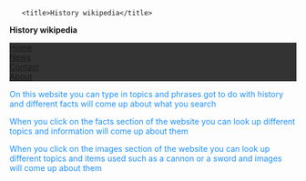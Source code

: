 

<html>
  
   <head>

       <title>History wikipedia</title>
 </head>
 <strong>History wikipedia</strong>
<body>
  <head>
<style>
ul {
    list-style-type: none;
    margin: 0;
    padding: 0;
    overflow: hidden;
    background-color: #333;
}

li {
    float: left;
}

li a {
    display: block;
    color: white;
    text-align: center;
    padding: 14px 16px;
    text-decoration: none;
}

li a:hover:not(.active) {
    background-color: #111;
}

.active {
    background-color: #4CAF50;
}
</style>
</head>
<body>

<ul>
  <li><a class="active" href="#home">Home</a></li>
  <li><a href="#news">News</a></li>
  <li><a href="#contact">Contact</a></li>
  <li><a href="#about">About</a></li>
</ul>

</body>
<p style="color:DodgerBlue;">On this website you can type in topics and phrases got to do with history and different facts will come up about what you search</p>
  
<p style="color:DodgerBlue;">When you click on the facts section of the website you can look up different topics and information will come up about them</p>
  
<p style="color:DodgerBlue;">When you click on the images section of the website you can look up different topics and items used such as a cannon or a sword and images will come up about them</p>
